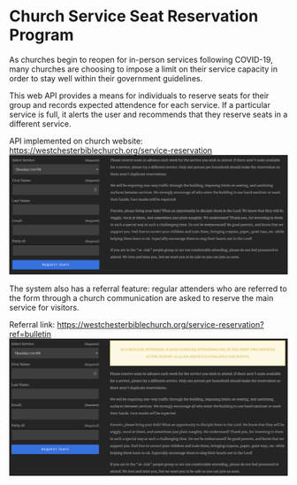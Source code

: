 # Church Service Seat Reservation Program

As churches begin to reopen for in-person services following COVID-19, many churches are choosing to impose a limit on their service capacity in order to stay well within their government guidelines.

This web API provides a means for individuals to reserve seats for their group and records expected attendence for each service. If a particular service is full, it alerts the user and recommends that they reserve seats in a different service.

API implemented on church website:
https://westchesterbiblechurch.org/service-reservation
<img src="https://github.com/tloula/service-reservation/blob/master/screenshot.png" />

The system also has a referral feature: regular attenders who are referred to the form through a church communication are asked to reserve the main service for visitors.

Referral link:
https://westchesterbiblechurch.org/service-reservation?ref=bulletin
<img src="https://github.com/tloula/service-reservation/blob/master/screenshot-ref.png" />
